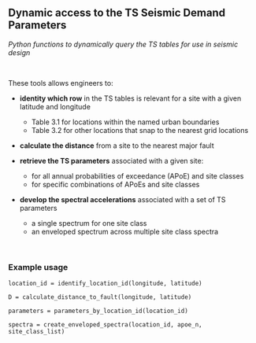 ## Dynamic access to the TS Seismic Demand Parameters

*Python functions to dynamically query the TS tables for use in seismic design*

&nbsp;

These tools allows engineers to:

 - **identity which row** in the TS tables is relevant for a site with a given latitude and longitude 
    - Table 3.1 for locations within the named urban boundaries
	- Table 3.2 for other locations that snap to the nearest grid locations

 - **calculate the distance** from a site to the nearest major fault

 - **retrieve the TS parameters** associated with a given site:
    - for all annual probabilities of exceedance (APoE) and site classes
	- for specific combinations of APoEs and site classes

 - **develop the spectral accelerations** associated with a set of TS parameters
    - a single spectrum for one site class
	- an enveloped spectrum across multiple site class spectra 
	
&nbsp;

### Example usage

	location_id = identify_location_id(longitude, latitude)
	
	D = calculate_distance_to_fault(longitude, latitude)
	
	parameters = parameters_by_location_id(location_id)
	
	spectra = create_enveloped_spectra(location_id, apoe_n, site_class_list)
	
	